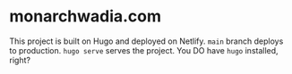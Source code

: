 # monarchwadia.com

This project is built on Hugo and deployed on Netlify. `main` branch deploys to production. `hugo serve` serves the project. You DO have `hugo` installed, right?
